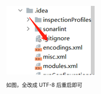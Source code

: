 ![image-20211215112211834](https://raw.githubusercontent.com/miemiehoho/blog/master/picture/2021/12/202112151122051.png)

如图，全改成 UTF-8 后重启即可